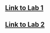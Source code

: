 
## [Link to Lab 1](https://rxwy.github.io/cse15l-lab-reports/labreport1/lab1.html)
## [Link to Lab 2](https://rxwy.github.io/cse15l-lab-reports/labreport1/lab2.html)
